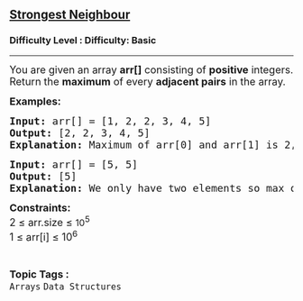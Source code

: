 <h2><a href="https://www.geeksforgeeks.org/problems/strongest-neighbour/1?page=1&category=Arrays&sortBy=difficulty">Strongest Neighbour</a></h2><h3>Difficulty Level : Difficulty: Basic</h3><hr><div class="problems_problem_content__Xm_eO"><p><span style="font-size: 18px;">You are given an array <strong>arr[]</strong> consisting of <strong>positive</strong> integers. Return the <strong>maximum</strong> of every <strong>adjacent pairs</strong> in the array.</span></p>
<p><span style="font-size: 18px;"><strong>Examples:</strong></span></p>
<pre><span style="font-size: 18px;"><strong>Input: </strong>arr[] = [1, 2, 2, 3, 4, 5]
<strong>Output: </strong>[2, 2, 3, 4, 5]<strong>
Explanation: </strong>Maximum of arr[0] and arr[1] is 2, that of arr[1] and arr[2] is 2, ... and so on.</span></pre>
<pre><span style="font-size: 18px;"><strong>Input: </strong>arr[] = [5, 5]
<strong>Output: </strong>[5]<strong>
Explanation: </strong>We only have two elements so max of 5 and 5 is 5 only.</span></pre>
<p><span style="font-size: 18px;"><strong>Constraints:</strong><br>2 ≤ arr.size ≤&nbsp;<span style="font-size: medium;">10</span><sup>5</sup><br>1 ≤ arr[i] ≤ 10<sup>6</sup></span></p></div><br><p><span style=font-size:18px><strong>Topic Tags : </strong><br><code>Arrays</code>&nbsp;<code>Data Structures</code>&nbsp;